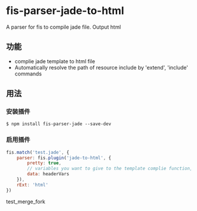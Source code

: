fis-parser-jade-to-html
===============

A parser for fis to compile jade file.
Output html

## 功能

 - complie jade template to html file
 - Automatically resolve the path of resource include by 'extend', 'include' commands

## 用法

### 安装插件

    $ npm install fis-parser-jade --save-dev

### 启用插件

```javascript
fis.match('test.jade', {
	parser: fis.plugin('jade-to-html', {
		pretty: true,
		// variables you want to give to the template complie function, JSON Format.
		data: headerVars
	}),
	rExt: 'html'
})
```

test_merge_fork